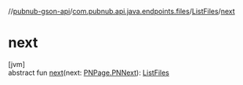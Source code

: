 //[pubnub-gson-api](../../../index.md)/[com.pubnub.api.java.endpoints.files](../index.md)/[ListFiles](index.md)/[next](next.md)

# next

[jvm]\
abstract fun [next](next.md)(next: [PNPage.PNNext](../../../../../pubnub-kotlin/pubnub-kotlin-core-api/pubnub-kotlin-core-api/com.pubnub.api.models.consumer.objects/-p-n-page/-p-n-next/index.md)): [ListFiles](index.md)
